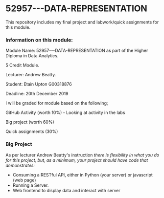 # 52957---DATA-REPRESENTATION

This repository includes my final project and labwork/quick assignments for this module.

### Information on this module:

Module Name: 52957---DATA-REPRESENTATION as part of the Higher Diploma in Data Analytics.

5 Credit Module. 

Lecturer: Andrew Beatty. 

Student: Etain Upton G00318876

Deadline: 20th December 2019

I will be graded for module based on the following;

GitHub Activity (worth 10%) - Looking at activity in the labs

Big project (worth 60%)

Quick assignments (30%)

### Big Project
As per lecturer Andrew Beatty's instruction *there is flexibility in what you do for this project, but, as a minimum, your project should have code that demonstrates:*

* Consuming a RESTful API, either in Python (your server) or  javascript (web page) 
* Running a Server.
* Web frontend to display data and interact with server
